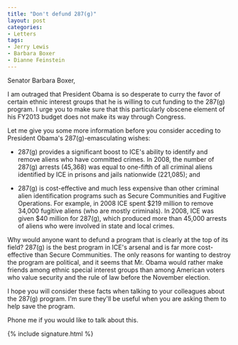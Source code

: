 ```yaml
---
title: "Don't defund 287(g)"
layout: post
categories:
- Letters
tags:
- Jerry Lewis
- Barbara Boxer
- Dianne Feinstein
---
```


Senator Barbara Boxer,

I am outraged that President Obama is so desperate to curry the favor of certain ethnic interest groups that he is willing to cut funding to the 287(g) program. I urge you to make sure that this particularly obscene element of his FY2013 budget does not make its way through Congress.

Let me give you some more information before you consider acceding to President Obama's 287(g)-emasculating wishes:

- 287(g) provides a significant boost to ICE's ability to identify and remove aliens who have committed crimes. In 2008, the number of 287(g) arrests (45,368) was equal to one-fifth of all criminal aliens identified by ICE in prisons and jails nationwide (221,085); and

- 287(g) is cost-effective and much less expensive than other criminal alien identification programs such as Secure Communities and Fugitive Operations. For example, in 2008 ICE spent $219 million to remove 34,000 fugitive aliens (who are mostly criminals). In 2008, ICE was given $40 million for 287(g), which produced more than 45,000 arrests of aliens who were involved in state and local crimes.

Why would anyone want to defund a program that is clearly at the top of its field? 287(g) is the best program in ICE's arsenal and is far more cost-effective than Secure Communities. The only reasons for wanting to destroy the program are political, and it seems that Mr. Obama would rather make friends among ethnic special interest groups than among American voters who value security and the rule of law before the November election.

I hope you will consider these facts when talking to your colleagues about the 287(g) program. I'm sure they'll be useful when you are asking them to help save the program.

Phone me if you would like to talk about this.

{% include signature.html %}

